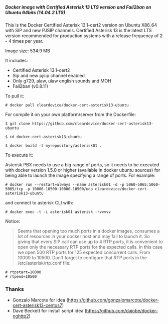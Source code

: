 ##### Docker image with Certified Asterisk 13 LTS version and Fail2ban on Ubuntu 64bits (14.04.2 LTS)

This is the Docker Certified Asterisk 13.1-cert2 version on Ubuntu X86_64 with SIP and new PJSIP channels. Certified Asterisk 13 is the latest LTS version recommended for production systems with a release frequency of 2 - 4 times per year.

Image size: 534.9 MB

It includes:

- Certified Asterisk 13.1-cert2
- Sip and new pjsip channel enabled
- Only g729, alaw, ulaw english sounds and MOH
- Fail2ban (v0.8.11)

To pull it:

`# docker pull cleardevice/docker-cert-asterisk13-ubuntu`

For compile it on your own platform/server from the Dockerfile:

`$ git clone https://github.com/cleardevice/docker-cert-asterisk13-ubuntu`

`$ cd docker-cert-asterisk13-ubuntu`

`$ docker build -t myrepository/asterisk01 .`

To execute it:

Asterisk PBX needs to use a big range of ports, so it needs to be executed with docker version 1.5.0 or higher (available in docker ubuntu sources) for being able to launch the image specifying a range of ports. For example:

`# docker run --restart=always --name asterisk01 -d -p 5060-5065:5060-5065/tcp -p 10000-10500:10000-10500/udp cleardevice/docker-cert-asterisk13-ubuntu`

and connect to asterisk CLI with:

`# docker exec -t -i asterisk01 asterisk -rvvvvv`

Notice:

> Seems that opening too much ports in a docker images, consumes a lot of resources in your docker host and may fail to launch it. So giving that every SIP call can use up to 4 RTP ports, it is convenient to open only the necessary RTP ports for the expected calls. In this case we open 500 RTP ports for 125 expected concurrent calls. From 10000 to 10500. Don't forget to configure that RTP ports in the /etc/asterisk/rtp.conf file:

```
# rtpstart=10000
# rtpend=10500
```

### Thanks ###

- Gonzalo Marcote for idea (https://github.com/gonzalomarcote/docker-cert-asterisk13-centos7)
- Dave Beckett for install script idea (https://github.com/dajobe/docker-nghttp2) 
